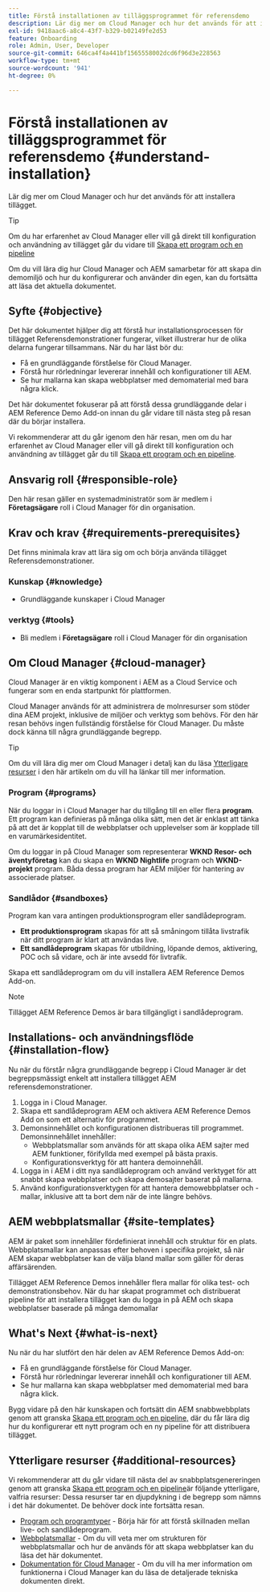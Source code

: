 ```yaml
---
title: Förstå installationen av tilläggsprogrammet för referensdemo
description: Lär dig mer om Cloud Manager och hur det används för att installera tillägget.
exl-id: 9418aac6-a8c4-43f7-b329-b02149fe2d53
feature: Onboarding
role: Admin, User, Developer
source-git-commit: 646ca4f4a441bf1565558002dcd6f96d3e228563
workflow-type: tm+mt
source-wordcount: '941'
ht-degree: 0%

---
```


# Förstå installationen av tilläggsprogrammet för referensdemo {#understand-installation}

Lär dig mer om Cloud Manager och hur det används för att installera tillägget.

>[!TIP]
>
>Om du har erfarenhet av Cloud Manager eller vill gå direkt till konfiguration och användning av tillägget går du vidare till [Skapa ett program och en pipeline](create-program.md)
>
>Om du vill lära dig hur Cloud Manager och AEM samarbetar för att skapa din demomiljö och hur du konfigurerar och använder din egen, kan du fortsätta att läsa det aktuella dokumentet.

## Syfte {#objective}

Det här dokumentet hjälper dig att förstå hur installationsprocessen för tillägget Referensdemonstrationer fungerar, vilket illustrerar hur de olika delarna fungerar tillsammans. När du har läst bör du:

* Få en grundläggande förståelse för Cloud Manager.
* Förstå hur rörledningar levererar innehåll och konfigurationer till AEM.
* Se hur mallarna kan skapa webbplatser med demomaterial med bara några klick.

Det här dokumentet fokuserar på att förstå dessa grundläggande delar i AEM Reference Demo Add-on innan du går vidare till nästa steg på resan där du börjar installera.

Vi rekommenderar att du går igenom den här resan, men om du har erfarenhet av Cloud Manager eller vill gå direkt till konfiguration och användning av tillägget går du till [Skapa ett program och en pipeline](create-program.md).

## Ansvarig roll {#responsible-role}

Den här resan gäller en systemadministratör som är medlem i **Företagsägare** roll i Cloud Manager för din organisation.

## Krav och krav {#requirements-prerequisites}

Det finns minimala krav att lära sig om och börja använda tillägget Referensdemonstrationer.

### Kunskap {#knowledge}

* Grundläggande kunskaper i Cloud Manager

### verktyg {#tools}

* Bli medlem i **Företagsägare** roll i Cloud Manager för din organisation

## Om Cloud Manager {#cloud-manager}

Cloud Manager är en viktig komponent i AEM as a Cloud Service och fungerar som en enda startpunkt för plattformen.

Cloud Manager används för att administrera de molnresurser som stöder dina AEM projekt, inklusive de miljöer och verktyg som behövs. För den här resan behövs ingen fullständig förståelse för Cloud Manager. Du måste dock känna till några grundläggande begrepp.

>[!TIP]
>
>Om du vill lära dig mer om Cloud Manager i detalj kan du läsa [Ytterligare resurser](#additional-resources) i den här artikeln om du vill ha länkar till mer information.

### Program {#programs}

När du loggar in i Cloud Manager har du tillgång till en eller flera **program**. Ett program kan definieras på många olika sätt, men det är enklast att tänka på att det är kopplat till de webbplatser och upplevelser som är kopplade till en varumärkesidentitet.

Om du loggar in på Cloud Manager som representerar **WKND Resor- och äventyföretag** kan du skapa en **WKND Nightlife** program och **WKND-projekt** program. Båda dessa program har AEM miljöer för hantering av associerade platser.

### Sandlådor {#sandboxes}

Program kan vara antingen produktionsprogram eller sandlådeprogram.

* **Ett produktionsprogram** skapas för att så småningom tillåta livstrafik när ditt program är klart att användas live.
* **Ett sandlådeprogram** skapas för utbildning, löpande demos, aktivering, POC och så vidare, och är inte avsedd för livtrafik.

Skapa ett sandlådeprogram om du vill installera AEM Reference Demos Add-on.

>[!NOTE]
>
>Tillägget AEM Reference Demos är bara tillgängligt i sandlådeprogram.

## Installations- och användningsflöde {#installation-flow}

Nu när du förstår några grundläggande begrepp i Cloud Manager är det begreppsmässigt enkelt att installera tillägget AEM referensdemonstrationer.

1. Logga in i Cloud Manager.
1. Skapa ett sandlådeprogram AEM och aktivera AEM Reference Demos Add on som ett alternativ för programmet.
1. Demonsinnehållet och konfigurationen distribueras till programmet. Demonsinnehållet innehåller:
   * Webbplatsmallar som används för att skapa olika AEM sajter med AEM funktioner, förifyllda med exempel på bästa praxis.
   * Konfigurationsverktyg för att hantera demoinnehåll.
1. Logga in i AEM i ditt nya sandlådeprogram och använd verktyget för att snabbt skapa webbplatser och skapa demosajter baserat på mallarna.
1. Använd konfigurationsverktygen för att hantera demowebbplatser och -mallar, inklusive att ta bort dem när de inte längre behövs.

## AEM webbplatsmallar {#site-templates}

AEM är paket som innehåller fördefinierat innehåll och struktur för en plats. Webbplatsmallar kan anpassas efter behoven i specifika projekt, så när AEM skapar webbplatser kan de välja bland mallar som gäller för deras affärsärenden.

Tillägget AEM Reference Demos innehåller flera mallar för olika test- och demonstrationsbehov. När du har skapat programmet och distribuerat pipeline för att installera tillägget kan du logga in på AEM och skapa webbplatser baserade på många demomallar

## What&#39;s Next {#what-is-next}

Nu när du har slutfört den här delen av AEM Reference Demos Add-on:

* Få en grundläggande förståelse för Cloud Manager.
* Förstå hur rörledningar levererar innehåll och konfigurationer till AEM.
* Se hur mallarna kan skapa webbplatser med demomaterial med bara några klick.

Bygg vidare på den här kunskapen och fortsätt din AEM snabbwebbplats genom att granska [Skapa ett program och en pipeline,](create-program.md) där du får lära dig hur du konfigurerar ett nytt program och en ny pipeline för att distribuera tillägget.

## Ytterligare resurser {#additional-resources}

Vi rekommenderar att du går vidare till nästa del av snabbplatsgenereringen genom att granska [Skapa ett program och en pipeline](create-program.md)är följande ytterligare, valfria resurser: Dessa resurser tar en djupdykning i de begrepp som nämns i det här dokumentet. De behöver dock inte fortsätta resan.

* [Program och programtyper](https://experienceleague.adobe.com/docs/experience-manager-cloud-service/content/implementing/using-cloud-manager/programs/program-types.html) - Börja här för att förstå skillnaden mellan live- och sandlådeprogram.
* [Webbplatsmallar](/help/sites-cloud/administering/site-creation/site-templates.md) - Om du vill veta mer om strukturen för webbplatsmallar och hur de används för att skapa webbplatser kan du läsa det här dokumentet.
* [Dokumentation för Cloud Manager](https://experienceleague.adobe.com/docs/experience-manager-cloud-service/content/onboarding/onboarding-concepts/cloud-manager-introduction.html) - Om du vill ha mer information om funktionerna i Cloud Manager kan du läsa de detaljerade tekniska dokumenten direkt.
